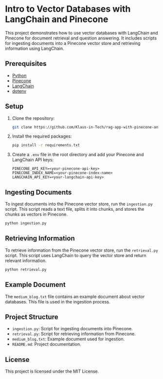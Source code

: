 # Intro to Vector Databases with LangChain and Pinecone

This project demonstrates how to use vector databases with LangChain and Pinecone for document retrieval and question answering. It includes scripts for ingesting documents into a Pinecone vector store and retrieving information using LangChain.

## Prerequisites

- [Python](https://www.python.org/downloads/)
- [Pinecone](https://www.pinecone.io/)
- [LangChain](https://www.langchain.com/)
- [dotenv](https://pypi.org/project/python-dotenv/)

## Setup

1. Clone the repository:
    ```sh
    git clone https://github.com/Klaus-in-Tech/rag-app-with-pinecone-and-llama3
    ```

2. Install the required packages:
    ```sh
    pip install -r requirements.txt
    ```

3. Create a `.env` file in the root directory and add your Pinecone and LangChain API keys:
    ```env
    PINECONE_API_KEY=<your-pinecone-api-key>
    PINECONE_INDEX_NAME=<your-pinecone-index-name>
    LANGCHAIN_API_KEY=<your-langchain-api-key>
    ```

## Ingesting Documents

To ingest documents into the Pinecone vector store, run the `ingestion.py` script. This script reads a text file, splits it into chunks, and stores the chunks as vectors in Pinecone.

```sh
python ingestion.py
```

## Retrieving Information

To retrieve information from the Pinecone vector store, run the `retrieval.py` script. This script uses LangChain to query the vector store and return relevant information.

```sh
python retrieval.py
```

## Example Document

The `medium_blog.txt` file contains an example document about vector databases. This file is used in the ingestion process.

## Project Structure

- `ingestion.py`: Script for ingesting documents into Pinecone.
- `retrieval.py`: Script for retrieving information from Pinecone.
- `medium_blog.txt`: Example document used for ingestion.
- `README.md`: Project documentation.

## License

This project is licensed under the MIT License.
